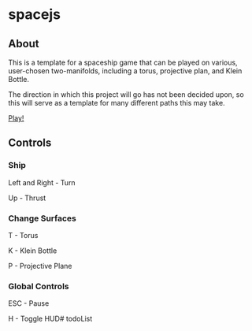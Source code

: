 # spacejs

## About

This is a template for a spaceship game that can be played on various, user-chosen two-manifolds, including a torus, projective plan, and Klein Bottle.

The direction in which this project will go has not been decided upon, so this will serve as a template for many different paths this may take.

[Play!](https://mbwatson.github.io/spacejs)

## Controls

### Ship

Left and Right - Turn

Up - Thrust

### Change Surfaces
T - Torus

K - Klein Bottle

P - Projective Plane

### Global Controls
ESC - Pause

H - Toggle HUD# todoList
